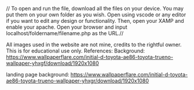 // To open and run the file, download all the files on your device. 
You may put them on your own folder as you wish. Open using vscode or any editor if you want to edit any design or
functionality. Then, open your XAMP and enable your apache. Open your browser and input localhost/foldername/filename.php 
as the URL.//

All images used in the website are not mine, credits to the rightful owner. This is for educational use only. 
References:
Background:
https://www.wallpaperflare.com/initial-d-toyota-ae86-toyota-trueno-wallpaper-yhxgf/download/1920x1080

landing page background:
https://www.wallpaperflare.com/initial-d-toyota-ae86-toyota-trueno-wallpaper-yhxgr/download/1920x1080
